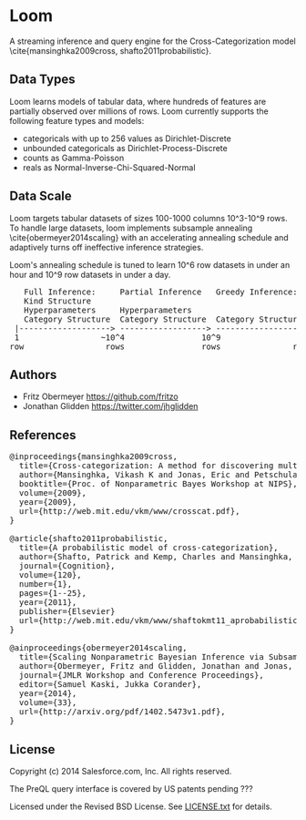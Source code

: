 # Loom

A streaming inference and query engine for the Cross-Categorization model
\cite{mansinghka2009cross, shafto2011probabilistic}.

## Data Types

Loom learns models of tabular data, where hundreds of features are
partially observed over millions of rows.
Loom currently supports the following feature types and models:
- categoricals with up to 256 values as Dirichlet-Discrete
- unbounded categoricals as Dirichlet-Process-Discrete
- counts as Gamma-Poisson
- reals as Normal-Inverse-Chi-Squared-Normal

## Data Scale

Loom targets tabular datasets of sizes 100-1000 columns 10^3-10^9 rows.
To handle large datasets, loom implements subsample annealing
\cite{obermeyer2014scaling} with an accelerating annealing schedule and
adaptively turns off ineffective inference strategies.

Loom's annealing schedule is tuned to learn 10^6 row datasets in under an hour
and 10^9 row datasets in under a day.

<pre>
   Full Inference:     Partial Inference   Greedy Inference:
   Kind Structure
   Hyperparameters     Hyperparameters
   Category Structure  Category Structure  Category Structure
 |-------------------> ------------------> ------------------>
 1                 ~10^4                10^9                10^4
row                 rows                rows               row/sec
</pre>

## Authors

* Fritz Obermeyer <https://github.com/fritzo>
* Jonathan Glidden <https://twitter.com/jhglidden>

## References

<pre>
@inproceedings{mansinghka2009cross,
  title={Cross-categorization: A method for discovering multiple overlapping clusterings},
  author={Mansinghka, Vikash K and Jonas, Eric and Petschulat, Cap and Cronin, Beau and Shafto, Patrick and Tenenbaum, Joshua B},
  booktitle={Proc. of Nonparametric Bayes Workshop at NIPS},
  volume={2009},
  year={2009},
  url={http://web.mit.edu/vkm/www/crosscat.pdf},
}

@article{shafto2011probabilistic,
  title={A probabilistic model of cross-categorization},
  author={Shafto, Patrick and Kemp, Charles and Mansinghka, Vikash and Tenenbaum, Joshua B},
  journal={Cognition},
  volume={120},
  number={1},
  pages={1--25},
  year={2011},
  publisher={Elsevier}
  url={http://web.mit.edu/vkm/www/shaftokmt11_aprobabilisticmodelofcrosscategorization.pdf},
}

@ainproceedings{obermeyer2014scaling,
  title={Scaling Nonparametric Bayesian Inference via Subsample-Annealing},
  author={Obermeyer, Fritz and Glidden, Jonathan and Jonas, Eric},
  journal={JMLR Workshop and Conference Proceedings},
  editor={Samuel Kaski, Jukka Corander},
  year={2014},
  volume={33},
  url={http://arxiv.org/pdf/1402.5473v1.pdf},
}
</pre>

## License

Copyright (c) 2014 Salesforce.com, Inc. All rights reserved.

The PreQL query interface is covered by US patents pending ???

Licensed under the Revised BSD License. See [LICENSE.txt](LICENSE.txt)
for details.
